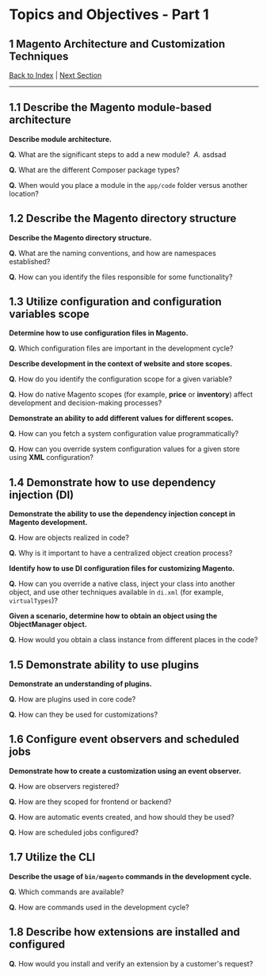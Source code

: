 # Topics and Objectives - Part 1

## **1** Magento Architecture and Customization Techniques

[Back to Index](./) | [Next Section](./2.md)

------


## **1.1** Describe the Magento module-based architecture

**Describe module architecture.**

**Q.** What are the significant steps to add a new module? 
&nbsp;*A.* asdsad


**Q.** What are the different Composer package types? 

**Q.** When would you place a module in the `app/code` folder versus another location?


## **1.2** Describe the Magento directory structure

**Describe the Magento directory structure.**

**Q.** What are the naming conventions, and how are namespaces established? 

**Q.** How can you identify the files responsible for some functionality?


## **1.3** Utilize configuration and configuration variables scope

**Determine how to use configuration files in Magento.**

**Q.** Which configuration files are important in the development cycle?

**Describe development in the context of website and store scopes.**

**Q.** How do you identify the configuration scope for a given variable? 

**Q.** How do native Magento scopes (for example, **price** or **inventory**) affect development and decision-making processes?

**Demonstrate an ability to add different values for different scopes.**

**Q.** How can you fetch a system configuration value programmatically? 

**Q.** How can you override system configuration values for a given store using **XML** configuration?


## **1.4** Demonstrate how to use dependency injection (DI)

**Demonstrate the ability to use the dependency injection concept in Magento development.**

**Q.** How are objects realized in code? 

**Q.** Why is it important to have a centralized object creation process?

**Identify how to use DI configuration files for customizing Magento.**

**Q.** How can you override a native class, inject your class into another object, and use other techniques available in `di.xml` (for example, `virtualTypes`)?

**Given a scenario, determine how to obtain an object using the ObjectManager object.**

**Q.** How would you obtain a class instance from different places in the code?


## **1.5** Demonstrate ability to use plugins

**Demonstrate an understanding of plugins.**

**Q.** How are plugins used in core code? 

**Q.** How can they be used for customizations?


## **1.6** Configure event observers and scheduled jobs

**Demonstrate how to create a customization using an event observer.**

**Q.** How are observers registered? 

**Q.** How are they scoped for frontend or backend? 

**Q.** How are automatic events created, and how should they be used? 

**Q.** How are scheduled jobs configured?


## **1.7** Utilize the CLI

**Describe the usage of `bin/magento` commands in the development cycle.** 

**Q.** Which commands are available? 

**Q.** How are commands used in the development cycle?


## **1.8** Describe how extensions are installed and configured

**Q.** How would you install and verify an extension by a customer's request?
